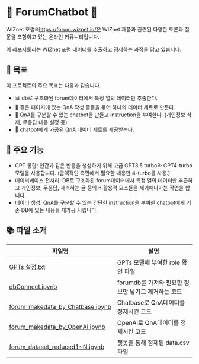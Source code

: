 # 🚧 ForumChatbot 🚧
WIZnet 포럼🌐https://forum.wiznet.io/은 WIZnet 제품과 관련된 다양한 토론과 질문을 포함하고 있는 온라인 커뮤니티입니다. 

이 레포지토리는 WIZnet 포럼 데이터를 추출하고 정제하는 과정을 담고 있습니다.

## 🎯 목표
이 프로젝트의 주요 목표는 다음과 같습니다.

- 📊 db로 구조화된 forum데이터에서 특정 열의 데이터만 추출한다.
- 📝 같은 페이지에 있는 QnA 작성 글들을 묶어 하나의 데이터 세트로 만든다.
- 🤖 QnA를 구분할 수 있는 chatbot을 만들고 instruction을 부여한다. (개인정보 삭제, 무응답 내용 설정 등)
- 📩 chatbot에게 가공된 QnA 데이터 세트를 제공받는다.
 
## 📌 주요 기능
- GPT 통합: 인간과 같은 반응을 생성하기 위해 고급 GPT3.5 turbo와 GPT4-turbo 모델을 사용합니다. (금액적인 측면에서 필요한 내용만 4-turbo를 사용.)
- 데이터베이스 전처리: DB로 구조화된 forum데이터에서 특정 열의 데이터만 추출하고 개인정보, 무응답, 재촉하는 글 등의 비활용적 요소들을 제거해나가는 작업을 합니다.
- 데이터 생성: QnA를 구분할 수 있는 간단한 instruction을 부여한 chatbot에게 기존 DB에 있는 내용을 재가공 시킵니다.


## 📚 파일 소개
| 파일명                                                                                              | 설명                                      |
|-----------------------------------------------------------------------------------------------------|-------------------------------------------|
| [GPTs 설정.txt](https://github.com/WzAcorn/ForumChatBot/tree/main/GPTs%20설정.txt)| GPTs 모델에 부여한 role 확인 파일    |
| [dbConnect.ipynb](https://github.com/WzAcorn/ForumChatBot/tree/main/dbConnect.ipynb)   | forumdb를 가져와 필요한 정보만 남기고 제거하는 코드  |
| [forum_makedata_by_Chatbase.ipynb](https://github.com/WzAcorn/ForumChatBot/tree/main/forum_makedata_by_Chatbase.ipynb)    | Chatbase로 QnA데이터를 정제시킨 코드          |
| [forum_makedata_by_OpenAi.ipynb](https://github.com/WzAcorn/ForumChatBot/tree/main/forum_makedata_by_OpenAi.ipynb)     | OpenAi로 QnA데이터를 정제시킨 코드  |
| [forum_dataset_reduced1~N.ipynb](https://github.com/WzAcorn/ForumChatBot/tree/main/forum_dataset_reduced1~4698.csv)     | 챗봇을 통해 정제된 data.csv파일  |
